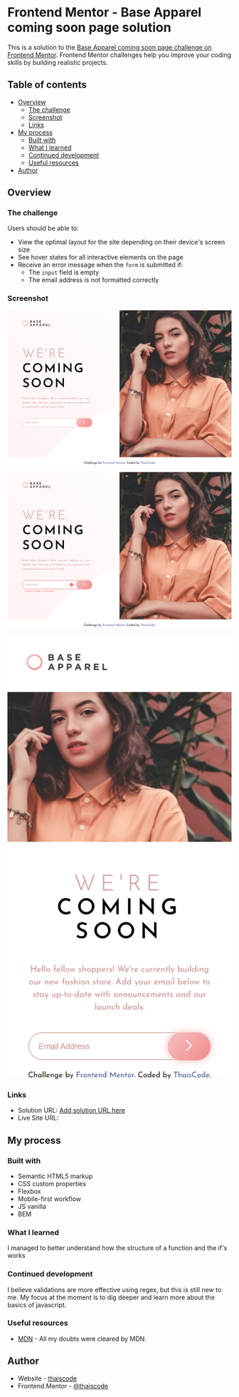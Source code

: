 # Frontend Mentor - Base Apparel coming soon page solution

This is a solution to the [Base Apparel coming soon page challenge on Frontend Mentor](https://www.frontendmentor.io/challenges/base-apparel-coming-soon-page-5d46b47f8db8a7063f9331a0). Frontend Mentor challenges help you improve your coding skills by building realistic projects. 

## Table of contents

- [Overview](#overview)
  - [The challenge](#the-challenge)
  - [Screenshot](#screenshot)
  - [Links](#links)
- [My process](#my-process)
  - [Built with](#built-with)
  - [What I learned](#what-i-learned)
  - [Continued development](#continued-development)
  - [Useful resources](#useful-resources)
- [Author](#author)

## Overview

### The challenge

Users should be able to:

- View the optimal layout for the site depending on their device's screen size
- See hover states for all interactive elements on the page
- Receive an error message when the `form` is submitted if:
  - The `input` field is empty
  - The email address is not formatted correctly

### Screenshot


![](./screenshot/desktop.png)

![](./screenshot/desktop%20active.png)

![](./screenshot/mobile.png)

### Links

- Solution URL: [Add solution URL here](https://your-solution-url.com)
- Live Site URL: [](https://thaiscode.github.io/Base-Apparel-coming-soon-page/)

## My process

### Built with

- Semantic HTML5 markup
- CSS custom properties
- Flexbox
- Mobile-first workflow
- JS vanilla
- BEM

### What I learned

I managed to better understand how the structure of a function and the if's works

### Continued development

I believe validations are more effective using regex, but this is still new to me. My focus at the moment is to dig deeper and learn more about the basics of javascript.

### Useful resources

- [MDN](https://developer.mozilla.org) - All my doubts were cleared by MDN.

## Author

- Website - [thaiscode](https://github.com/thaiscode)
- Frontend Mentor - [@thaiscode](https://www.frontendmentor.io/profile/thaiscode)

